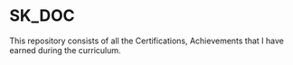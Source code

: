 # SK_DOC

This repository consists of all the Certifications, Achievements that I have earned during the curriculum.
